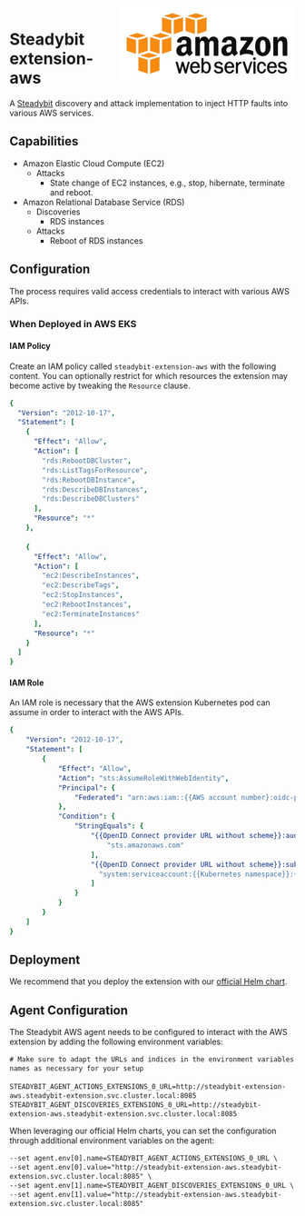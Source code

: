 <img src="./logo.jpeg" height="130" align="right" alt="Amazon Web Services (AWS) logo depicting five orange colored boxes and the text Amazon Web Services">

# Steadybit extension-aws

A [Steadybit](https://www.steadybit.com/) discovery and attack implementation to inject HTTP faults into various AWS services.

## Capabilities

 - Amazon Elastic Cloud Compute (EC2)
     - Attacks
         - State change of EC2 instances, e.g., stop, hibernate, terminate and reboot. 
 - Amazon Relational Database Service (RDS)
   - Discoveries
     - RDS instances
   - Attacks
     - Reboot of RDS instances

## Configuration

The process requires valid access credentials to interact with various AWS APIs.

### When Deployed in AWS EKS 

#### IAM Policy

Create an IAM policy called `steadybit-extension-aws` with the following content.
You can optionally restrict for which resources the extension may become active
by tweaking the `Resource` clause.

```yaml
{
  "Version": "2012-10-17",
  "Statement": [
    {
      "Effect": "Allow",
      "Action": [
        "rds:RebootDBCluster",
        "rds:ListTagsForResource",
        "rds:RebootDBInstance",
        "rds:DescribeDBInstances",
        "rds:DescribeDBClusters"
      ],
      "Resource": "*"
    },

    {
      "Effect": "Allow",
      "Action": [
        "ec2:DescribeInstances",
        "ec2:DescribeTags",
        "ec2:StopInstances",
        "ec2:RebootInstances",
        "ec2:TerminateInstances"
      ],
      "Resource": "*"
    }
  ]
}
```

#### IAM Role

An IAM role is necessary that the AWS extension Kubernetes pod can assume in order to interact
with the AWS APIs.

```yaml
{
    "Version": "2012-10-17",
    "Statement": [
        {
            "Effect": "Allow",
            "Action": "sts:AssumeRoleWithWebIdentity",
            "Principal": {
                "Federated": "arn:aws:iam::{{AWS account number}:oidc-provider/{{OpenID Connect provider URL without scheme}}"
            },
            "Condition": {
                "StringEquals": {
                    "{{OpenID Connect provider URL without scheme}}:aud": [
                        "sts.amazonaws.com"
                    ],
                    "{{OpenID Connect provider URL without scheme}}:sub": [
                      "system:serviceaccount:{{Kubernetes namespace}}:{{Kubernetes service account name}}"
                    ]
                }
            }
        }
    ]
}
```

## Deployment

We recommend that you deploy the extension with our [official Helm chart](https://github.com/steadybit/helm-charts/tree/main/charts/steadybit-extension-aws).

## Agent Configuration

The Steadybit AWS agent needs to be configured to interact with the AWS extension by adding the following environment variables:

```shell
# Make sure to adapt the URLs and indices in the environment variables names as necessary for your setup

STEADYBIT_AGENT_ACTIONS_EXTENSIONS_0_URL=http://steadybit-extension-aws.steadybit-extension.svc.cluster.local:8085
STEADYBIT_AGENT_DISCOVERIES_EXTENSIONS_0_URL=http://steadybit-extension-aws.steadybit-extension.svc.cluster.local:8085
```

When leveraging our official Helm charts, you can set the configuration through additional environment variables on the agent:

```
--set agent.env[0].name=STEADYBIT_AGENT_ACTIONS_EXTENSIONS_0_URL \
--set agent.env[0].value="http://steadybit-extension-aws.steadybit-extension.svc.cluster.local:8085" \
--set agent.env[1].name=STEADYBIT_AGENT_DISCOVERIES_EXTENSIONS_0_URL \
--set agent.env[1].value="http://steadybit-extension-aws.steadybit-extension.svc.cluster.local:8085"
```
